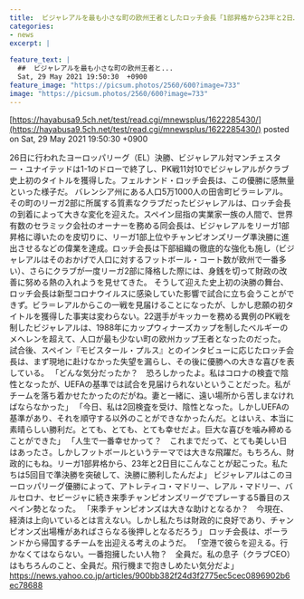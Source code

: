 ```yaml
---
title:  ビジャレアルを最も小さな町の欧州王者としたロッチ会長「1部昇格から23年と2日…。とても、とても幸せだ」  
categories:
- news
excerpt: |
  
feature_text: |
  ##  ビジャレアルを最も小さな町の欧州王者と...
  Sat, 29 May 2021 19:50:30  +0900
feature_image: "https://picsum.photos/2560/600?image=733"
image: "https://picsum.photos/2560/600?image=733"
---
```


[https://hayabusa9.5ch.net/test/read.cgi/mnewsplus/1622285430/](https://hayabusa9.5ch.net/test/read.cgi/mnewsplus/1622285430/)
posted on Sat, 29 May 2021 19:50:30  +0900

<!--more-->

26日に行われたヨーロッパリーグ（EL）決勝、ビジャレアル対マンチェスター・ユナイテッドは1-1のドローで終了し、PK戦11対10でビジャレアルがクラブ史上初のタイトルを獲得した。フェルナンド・ロッチ会長は、この優勝に感無量といった様子だ。 バレンシア州にある人口5万1000人の田舎町ビラ＝レアル。その町のリーガ2部に所属する質素なクラブだったビジャレアルは、ロッチ会長の到着によって大きな変化を迎えた。スペイン屈指の実業家一族の人間で、世界有数のセラミック会社のオーナーを務める同会長は、ビジャレアルをリーガ1部昇格に導いたのを皮切りに、リーガ1部上位やチャンピオンズリーグ準決勝に進出させるなどの偉業を達成。ロッチ会長は下部組織の徹底的な強化も施し（ビジャレアルはそのおかげで人口に対するフットボール・コート数が欧州で一番多い）、さらにクラブが一度リーガ2部に降格した際には、身銭を切って財政の改善に努める熱の入れようを見せてきた。 そうして迎えた史上初の決勝の舞台、ロッチ会長は新型コロナウイルスに感染していた影響で試合に立ち会うことができず。ビラ＝レアルからこの一戦を見届けることになったが、しかし悲願の初タイトルを獲得した事実は変わらない。22選手がキッカーを務める異例のPK戦を制したビジャレアルは、1988年にカップウィナーズカップを制したベルギーのメヘレンを超えて、人口が最も少ない町の欧州カップ王者となったのだった。 試合後、スペイン『モビスタール・プルス』とのインタビューに応じたロッチ会長は、まず現地に赴けなかった失望を漏らし、その後に優勝への大きな喜びを表している。 「どんな気分だったか？　恐ろしかったよ。私はコロナの検査で陰性となったが、UEFAの基準では試合を見届けられないということだった。私がチームを落ち着かせたかったのだがね。妻と一緒に、遠い場所から苦しまなければならなかった」 「今日、私は2回検査を受け、陰性となった。しかしUEFAの基準があり、それを順守する以外のことができなかったんだ。とはいえ、本当に素晴らしい勝利だ。とても、とても、とても幸せだよ。巨大な喜びを噛み締めることができた」 「人生で一番幸せかって？　これまでだって、とても美しい日はあったさ。しかしフットボールというテーマでは大きな飛躍だ。もちろん、財政的にもね。リーガ1部昇格から、23年と2日目にこんなことが起こった。私たちは5回目で準決勝を突破して、決勝に勝利したんだよ」 ビジャレアルはこのヨーロッパリーグ優勝によって、アトレティコ・マドリー、レアル・マドリー、バルセロナ、セビージャに続き来季チャンピオンズリーグでプレーする5番目のスペイン勢となった。 「来季チャンピオンズは大きな助けとなるか？　今現在、経済は上向いているとは言えない。しかし私たちは財政的に良好であり、チャンピオンズ出場権があればさらなる後押しとなるだろう」 ロッチ会長は、ポーランドから帰国するチームを出迎える考えのようだ。 「空港で彼らを迎える。行かなくてはならない。一番抱擁したい人物？　全員だ。私の息子（クラブCEO）はもちろんのこと、全員だ。飛行機まで抱きしめたい気分だよ」 https://news.yahoo.co.jp/articles/900bb382f24d3f2775ec5cec0896902b6ec78688
